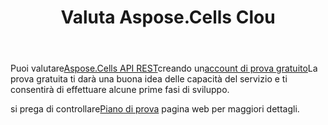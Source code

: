 ﻿---
title: Valuta Aspose.Cells Clou
second_title: Aspose.Cells Cloud Documen
type: docs
url: /it/evaluate-aspose-cells/
description: Aspose.Cells Cloud supporta Excel per creare, convertire, unire, dividere, proteggere, operazioni di oggetti interni e così via
weight: 60
kwords: Excel, Office Cloud, REST API, Foglio di calcolo, PDF, CSV, Json, Markdown, Valuta Aspose.Cells Cloud
---
 Puoi valutare[Aspose.Cells API REST](http://apireference.aspose.cloud/cells/)creando un[account di prova gratuito](https://dashboard.aspose.cloud)La prova gratuita ti darà una buona idea delle capacità del servizio e ti consentirà di effettuare alcune prime fasi di sviluppo.

 si prega di controllare[Piano di prova](https://purchase.aspose.cloud/trial) pagina web per maggiori dettagli.


